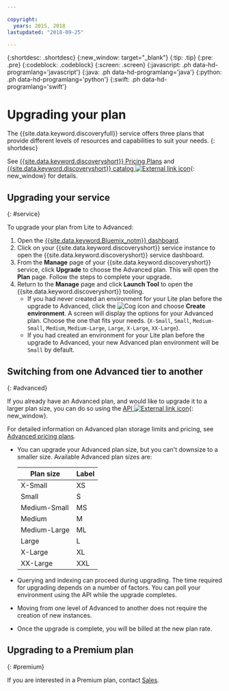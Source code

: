 ```yaml
---

copyright:
  years: 2015, 2018
lastupdated: "2018-09-25"

---
```


{:shortdesc: .shortdesc}
{:new_window: target="_blank"}
{:tip: .tip}
{:pre: .pre}
{:codeblock: .codeblock}
{:screen: .screen}
{:javascript: .ph data-hd-programlang='javascript'}
{:java: .ph data-hd-programlang='java'}
{:python: .ph data-hd-programlang='python'}
{:swift: .ph data-hd-programlang='swift'}

# Upgrading your plan

The {{site.data.keyword.discoveryfull}} service offers three plans that provide different levels of resources and capabilities to suit your needs.
{: shortdesc}

See [{{site.data.keyword.discoveryshort}} Pricing Plans](/docs/services/discovery/pricing-details.html) and [{{site.data.keyword.discoveryshort}} catalog ![External link icon](../../icons/launch-glyph.svg "External link icon")](https://console.ng.bluemix.net/catalog/services/discovery/){: new_window} for details.

## Upgrading your service
{: #service} 

To upgrade your plan from Lite to Advanced:

1. Open the [{{site.data.keyword.Bluemix_notm}} dashboard](https://console.{DomainName}/dashboard). 
1. Click on your {{site.data.keyword.discoveryshort}} service instance to open the {{site.data.keyword.discoveryshort}} service dashboard.
1. From the **Manage** page of your {{site.data.keyword.discoveryshort}} service, click **Upgrade** to choose the Advanced plan. This will open the **Plan** page. Follow the steps to complete your upgrade. 
1. Return to the **Manage** page and click **Launch Tool** to open the {{site.data.keyword.discoveryshort}} tooling.
   - If you had never created an environment for your Lite plan before the upgrade to Advanced, click the ![Cog](images/icon_settings.png) icon and choose **Create environment**. A screen will display the options for your Advanced plan. Choose the one that fits your needs.  (`X-Small`, `Small`, `Medium-Small`, `Medium`, `Medium-Large`, `Large`, `X-Large`, `XX-Large`).
   - If you had created an environment for your Lite plan before the upgrade to Advanced, your new Advanced plan environment will be `Small` by default. 

## Switching from one Advanced tier to another
{: #advanced} 

If you already have an Advanced plan, and would like to upgrade it to a larger plan size, you can do so using the [API ![External link icon](../../icons/launch-glyph.svg "External link icon")](https://www.ibm.com/watson/developercloud/discovery/api/v1/curl.html?curl#update-environment){: new_window}. 

For detailed information on Advanced plan storage limits and pricing, see [Advanced pricing plans](/docs/services/discovery/pricing-details.html#advanced).

- You can upgrade your Advanced plan size, but you can't downsize to a smaller size. Available Advanced plan sizes are: 

     Plan size | Label  
     --------- | ------ 
     X-Small | XS 
     Small | S 
     Medium-Small | MS 
     Medium | M 
     Medium-Large | ML 
     Large | L
     X-Large | XL 
     XX-Large | XXL 

- Querying and indexing can proceed during upgrading. The time required for upgrading depends on a number of factors. You can poll your environment using the API while the upgrade completes.
- Moving from one level of Advanced to another does not require the creation of new instances. 
- Once the upgrade is complete, you will be billed at the new plan rate.

## Upgrading to a Premium plan
{: #premium}

If you are interested in a Premium plan, contact [Sales](https://ibm.biz/contact-wdc-premium).  
